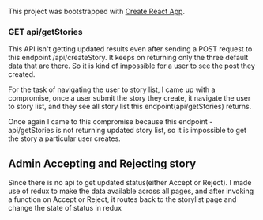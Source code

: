 This project was bootstrapped with [Create React App](https://github.com/facebook/create-react-app).

### GET api/getStories

This API isn't getting updated results even after sending a POST request to this endpoint /api/createStory. It keeps on returning only the three default data that are there.
So it is kind of impossible for a user to see the post they created.

For the task of navigating the user to story list, I came up with a compromise, once a user submit the story they create, it navigate the user to story list, and they see all story list this endpoint(api/getStories) returns. 

Once again I came to this compromise because this endpoint - api/getStories is not returning updated story list, so it is impossible to get the story a particular user creates.


## Admin Accepting and Rejecting story
Since there is no api to get updated status(either Accept or Reject). I made use of redux to make the data available across all pages, and after invoking a function on Accept or Reject, it routes back to the storylist page and change the state of status in redux
